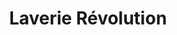 ---
title: "Laverie Révolution"
url: /acheux-en-amienois/laverie-revolution/
shop: blanchisserie
---